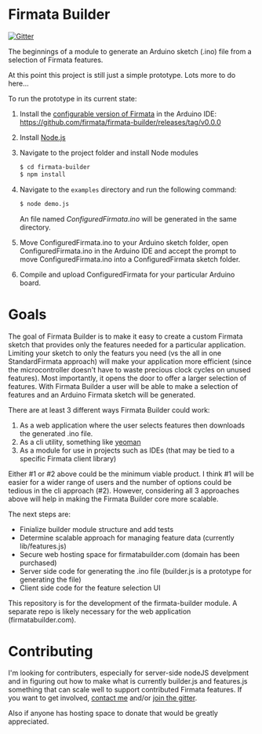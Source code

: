 Firmata Builder
===

[![Gitter](https://badges.gitter.im/Join%20Chat.svg)](https://gitter.im/firmata/firmata-builder?utm_source=badge&utm_medium=badge&utm_campaign=pr-badge&utm_content=badge)

The beginnings of a module to generate an Arduino sketch (.ino) file from a selection of Firmata features.

At this point this project is still just a simple prototype. Lots more to do here...

To run the prototype in its current state:

1. Install the [configurable version of Firmata](https://github.com/firmata/arduino/tree/configurable) in the Arduino IDE: https://github.com/firmata/firmata-builder/releases/tag/v0.0.0
2. Install [Node.js](http://nodejs.org)
3. Navigate to the project folder and install Node modules

    ```bash
    $ cd firmata-builder
    $ npm install
    ```

4. Navigate to the `examples` directory and run the following command:

    ```bash
    $ node demo.js
    ```

    An file named *ConfiguredFirmata.ino* will be generated in the same directory.

5. Move ConfiguredFirmata.ino to your Arduino sketch folder, open ConfiguredFirmata.ino in the Arduino IDE and accept the prompt to move ConfiguredFirmata.ino into a ConfiguredFirmata sketch folder.

6. Compile and upload ConfiguredFirmata for your particular Arduino board.

Goals
===

The goal of Firmata Builder is to make it easy to create a custom Firmata sketch that provides
only the features needed for a particular application. Limiting your sketch to
only the featurs you need (vs the all in one StandardFirmata approach) will make
your application more efficient (since the microcontroller doesn't have to waste precious clock
cycles on unused features). Most importantly, it opens the door to offer a larger selection of features.
With Firmata Builder a user will be able to make a selection of features and an Arduino Firmata
sketch will be generated.

There are at least 3 different ways Firmata Builder could work:

1. As a web application where the user selects features then downloads the generated .ino file.
2. As a cli utility, something like [yeoman](http://yeoman.io/)
3. As a module for use in projects such as IDEs (that may be tied to a specific Firmata client library)

Either #1 or #2 above could be the minimum viable product. I think #1 will be easier for a
wider range of users and the number of options could be tedious in the cli approach (#2). However,
considering all 3 approaches above will help in making the Firmata Builder core more scalable.

The next steps are:
- Finialize builder module structure and add tests
- Determine scalable approach for managing feature data (currently lib/features.js)
- Secure web hosting space for firmatabuilder.com (domain has been purchased)
- Server side code for generating the .ino file (builder.js is a prototype for generating the file)
- Client side code for the feature selection UI

This repository is for the development of the firmata-builder module. A separate repo is likely
necessary for the web application (firmatabuilder.com).

Contributing
===

I'm looking for contributers, especially for server-side nodeJS develpment and in figuring out
how to make what is currently builder.js and features.js something that can scale well to support
contributed Firmata features. If you want to get involved, [contact me](https://github.com/soundanalogous) and/or [join the gitter](https://gitter.im/firmata/firmata-builder?utm_source=badge&utm_medium=badge&utm_campaign=pr-badge&utm_content=badge).

Also if anyone has hosting space to donate that would be greatly appreciated.
